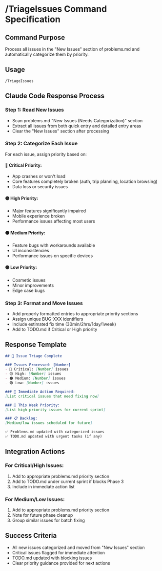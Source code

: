 # /TriageIssues Command Specification

## Command Purpose
Process all issues in the "New Issues" section of problems.md and automatically categorize them by priority.

## Usage
```
/TriageIssues
```

## Claude Code Response Process

### Step 1: Read New Issues
- Scan problems.md "New Issues (Needs Categorization)" section
- Extract all issues from both quick entry and detailed entry areas
- Clear the "New Issues" section after processing

### Step 2: Categorize Each Issue
For each issue, assign priority based on:

#### 🔴 Critical Priority:
- App crashes or won't load
- Core features completely broken (auth, trip planning, location browsing)
- Data loss or security issues

#### 🟡 High Priority:
- Major features significantly impaired
- Mobile experience broken
- Performance issues affecting most users

#### 🟠 Medium Priority:
- Feature bugs with workarounds available
- UI inconsistencies
- Performance issues on specific devices

#### 🟢 Low Priority:
- Cosmetic issues
- Minor improvements
- Edge case bugs

### Step 3: Format and Move Issues
- Add properly formatted entries to appropriate priority sections
- Assign unique BUG-XXX identifiers
- Include estimated fix time (30min/2hrs/1day/1week)
- Add to TODO.md if Critical or High priority

## Response Template

```markdown
## 🎯 Issue Triage Complete

### Issues Processed: [Number]
- 🔴 Critical: [Number] issues
- 🟡 High: [Number] issues  
- 🟠 Medium: [Number] issues
- 🟢 Low: [Number] issues

### 🚨 Immediate Action Required:
[List critical issues that need fixing now]

### 📅 This Week Priority:
[List high priority issues for current sprint]

### 📋 Backlog:
[Medium/low issues scheduled for future]

✅ Problems.md updated with categorized issues
✅ TODO.md updated with urgent tasks (if any)
```

## Integration Actions

### For Critical/High Issues:
1. Add to appropriate problems.md priority section
2. Add to TODO.md under current sprint if blocks Phase 3
3. Include in immediate action list

### For Medium/Low Issues:
1. Add to appropriate problems.md priority section  
2. Note for future phase cleanup
3. Group similar issues for batch fixing

## Success Criteria
- All new issues categorized and moved from "New Issues" section
- Critical issues flagged for immediate attention
- TODO.md updated with blocking issues
- Clear priority guidance provided for next actions